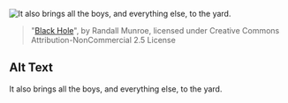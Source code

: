 ![It also brings all the boys, and everything else, to the yard.](https://imgs.xkcd.com/comics/black_hole.png)
> "[Black Hole](https://xkcd.com/1680/)", by Randall Munroe, licensed under Creative Commons Attribution-NonCommercial 2.5 License

## Alt Text
It also brings all the boys, and everything else, to the yard.
